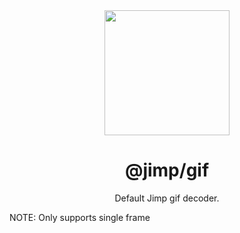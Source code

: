 <div align="center">
  <img width="200" height="200"
    src="https://s3.amazonaws.com/pix.iemoji.com/images/emoji/apple/ios-11/256/crayon.png">
  <h1>@jimp/gif</h1>
  <p>Default Jimp gif decoder.</p>
</div>

NOTE: Only supports single frame
